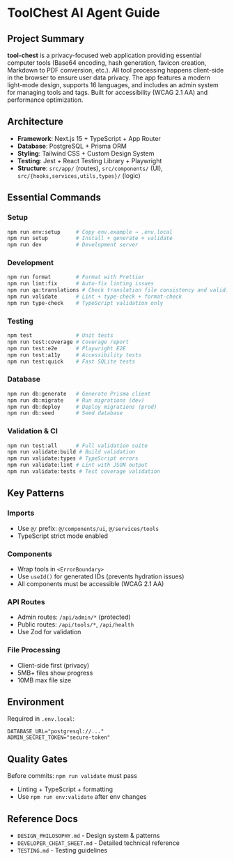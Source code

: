 # ToolChest AI Agent Guide

## Project Summary

**tool-chest** is a privacy-focused web application providing essential computer tools (Base64 encoding, hash generation, favicon creation, Markdown to PDF conversion, etc.). All tool processing happens client-side in the browser to ensure user data privacy. The app features a modern light-mode design, supports 16 languages, and includes an admin system for managing tools and tags. Built for accessibility (WCAG 2.1 AA) and performance optimization.

## Architecture

- **Framework**: Next.js 15 + TypeScript + App Router
- **Database**: PostgreSQL + Prisma ORM
- **Styling**: Tailwind CSS + Custom Design System
- **Testing**: Jest + React Testing Library + Playwright
- **Structure**: `src/app/` (routes), `src/components/` (UI), `src/{hooks,services,utils,types}/` (logic)

## Essential Commands

### Setup

```bash
npm run env:setup     # Copy env.example → .env.local
npm run setup         # Install + generate + validate
npm run dev           # Development server
```

### Development

```bash
npm run format        # Format with Prettier
npm run lint:fix      # Auto-fix linting issues
npm run qa:translations # Check translation file consistency and validity
npm run validate      # Lint + type-check + format-check
npm run type-check    # TypeScript validation only
```

### Testing

```bash
npm test              # Unit tests
npm run test:coverage # Coverage report
npm run test:e2e      # Playwright E2E
npm run test:a11y     # Accessibility tests
npm run test:quick    # Fast SQLite tests
```

### Database

```bash
npm run db:generate   # Generate Prisma client
npm run db:migrate    # Run migrations (dev)
npm run db:deploy     # Deploy migrations (prod)
npm run db:seed       # Seed database
```

### Validation & CI

```bash
npm run test:all      # Full validation suite
npm run validate:build # Build validation
npm run validate:types # TypeScript errors
npm run validate:lint # Lint with JSON output
npm run validate:tests # Test coverage validation
```

## Key Patterns

### Imports

- Use `@/` prefix: `@/components/ui`, `@/services/tools`
- TypeScript strict mode enabled

### Components

- Wrap tools in `<ErrorBoundary>`
- Use `useId()` for generated IDs (prevents hydration issues)
- All components must be accessible (WCAG 2.1 AA)

### API Routes

- Admin routes: `/api/admin/*` (protected)
- Public routes: `/api/tools/*`, `/api/health`
- Use Zod for validation

### File Processing

- Client-side first (privacy)
- 5MB+ files show progress
- 10MB max file size

## Environment

Required in `.env.local`:

```
DATABASE_URL="postgresql://..."
ADMIN_SECRET_TOKEN="secure-token"
```

## Quality Gates

Before commits: `npm run validate` must pass

- Linting + TypeScript + formatting
- Use `npm run env:validate` after env changes

## Reference Docs

- `DESIGN_PHILOSOPHY.md` - Design system & patterns
- `DEVELOPER_CHEAT_SHEET.md` - Detailed technical reference
- `TESTING.md` - Testing guidelines
